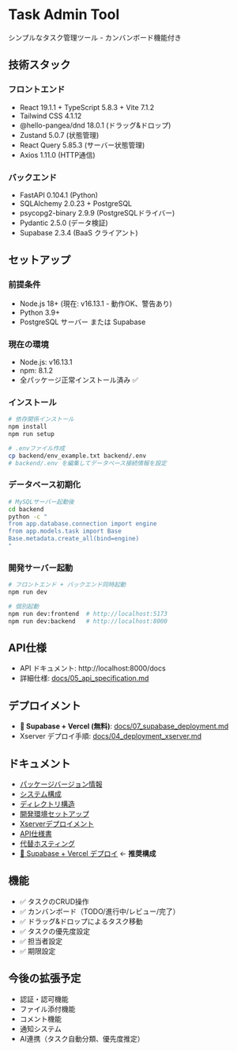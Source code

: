 # Task Admin Tool

シンプルなタスク管理ツール - カンバンボード機能付き

## 技術スタック

### フロントエンド
- React 19.1.1 + TypeScript 5.8.3 + Vite 7.1.2
- Tailwind CSS 4.1.12
- @hello-pangea/dnd 18.0.1 (ドラッグ&ドロップ)
- Zustand 5.0.7 (状態管理)
- React Query 5.85.3 (サーバー状態管理)
- Axios 1.11.0 (HTTP通信)

### バックエンド
- FastAPI 0.104.1 (Python)
- SQLAlchemy 2.0.23 + PostgreSQL
- psycopg2-binary 2.9.9 (PostgreSQLドライバー)
- Pydantic 2.5.0 (データ検証)
- Supabase 2.3.4 (BaaS クライアント)

## セットアップ

### 前提条件
- Node.js 18+ (現在: v16.13.1 - 動作OK、警告あり)
- Python 3.9+
- PostgreSQL サーバー または Supabase

### 現在の環境
- Node.js: v16.13.1
- npm: 8.1.2
- 全パッケージ正常インストール済み ✅

### インストール
```bash
# 依存関係インストール
npm install
npm run setup

# .envファイル作成
cp backend/env_example.txt backend/.env
# backend/.env を編集してデータベース接続情報を設定
```

### データベース初期化
```bash
# MySQLサーバー起動後
cd backend
python -c "
from app.database.connection import engine
from app.models.task import Base
Base.metadata.create_all(bind=engine)
"
```

### 開発サーバー起動
```bash
# フロントエンド + バックエンド同時起動
npm run dev

# 個別起動
npm run dev:frontend  # http://localhost:5173
npm run dev:backend   # http://localhost:8000
```

## API仕様

- API ドキュメント: http://localhost:8000/docs
- 詳細仕様: [docs/05_api_specification.md](docs/05_api_specification.md)

## デプロイメント

- **🚀 Supabase + Vercel (無料)**: [docs/07_supabase_deployment.md](docs/07_supabase_deployment.md)
- Xserver デプロイ手順: [docs/04_deployment_xserver.md](docs/04_deployment_xserver.md)

## ドキュメント

- [パッケージバージョン情報](docs/00_package_versions.md)
- [システム構成](docs/01_architecture.md)
- [ディレクトリ構造](docs/02_directory_structure.md)
- [開発環境セットアップ](docs/03_development_setup.md)
- [Xserverデプロイメント](docs/04_deployment_xserver.md)
- [API仕様書](docs/05_api_specification.md)
- [代替ホスティング](docs/06_alternative_hosting.md)
- [🚀 Supabase + Vercel デプロイ](docs/07_supabase_deployment.md) ← **推奨構成**

## 機能

- ✅ タスクのCRUD操作
- ✅ カンバンボード（TODO/進行中/レビュー/完了）
- ✅ ドラッグ&ドロップによるタスク移動
- ✅ タスクの優先度設定
- ✅ 担当者設定
- ✅ 期限設定

## 今後の拡張予定

- 認証・認可機能
- ファイル添付機能
- コメント機能
- 通知システム
- AI連携（タスク自動分類、優先度推定）
